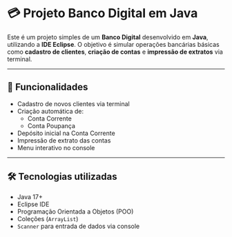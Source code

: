 # 💳 Projeto Banco Digital em Java

Este é um projeto simples de um **Banco Digital** desenvolvido em **Java**, utilizando a **IDE Eclipse**. O objetivo é simular operações bancárias básicas como **cadastro de clientes**, **criação de contas** e **impressão de extratos** via terminal.

---

## 🚀 Funcionalidades

- Cadastro de novos clientes via terminal
- Criação automática de:
  - Conta Corrente
  - Conta Poupança
- Depósito inicial na Conta Corrente
- Impressão de extrato das contas
- Menu interativo no console

---

## 🛠️ Tecnologias utilizadas

- Java 17+
- Eclipse IDE
- Programação Orientada a Objetos (POO)
- Coleções (`ArrayList`)
- `Scanner` para entrada de dados via console
